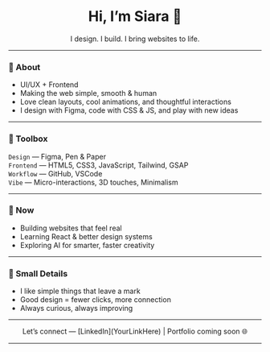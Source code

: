 <h1 align="center">Hi, I’m Siara 👋</h1>

<p align="center">
I design. I build. I bring websites to life.
</p>

---

### 🌿 About

- UI/UX + Frontend  
- Making the web simple, smooth & human  
- Love clean layouts, cool animations, and thoughtful interactions  
- I design with Figma, code with CSS & JS, and play with new ideas  

---

### 🔧 Toolbox

`Design` — Figma, Pen & Paper  
`Frontend` — HTML5, CSS3, JavaScript, Tailwind, GSAP  
`Workflow` — GitHub, VSCode  
`Vibe` — Micro-interactions, 3D touches, Minimalism  

---

### 🚀 Now

- Building websites that feel real  
- Learning React & better design systems  
- Exploring AI for smarter, faster creativity  

---

### 🌸 Small Details

- I like simple things that leave a mark  
- Good design = fewer clicks, more connection  
- Always curious, always improving  

---

<p align="center">
Let’s connect — [LinkedIn](YourLinkHere) | Portfolio coming soon 🌐
</p>

---

